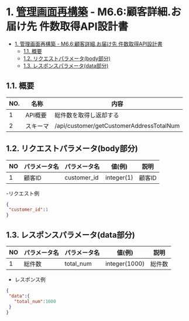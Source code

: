 # 1. [管理画面再構築](https://github.com/grrowjp/Meeth/wiki/%E7%AE%A1%E7%90%86%E7%94%BB%E9%9D%A2%E5%86%8D%E6%A7%8B%E7%AF%89-%E7%94%BB%E9%9D%A2%E4%B8%80%E8%A6%A7%28ver2.0%29) - M6.6:顧客詳細.お届け先 件数取得API設計書

- [1. 管理画面再構築 - M6.6:顧客詳細.お届け先 件数取得API設計書](#1-管理画面再構築---m66顧客詳細お届け先-件数取得api設計書)
  - [1.1. 概要](#11-概要)
  - [1.2. リクエストパラメータ(body部分)](#12-リクエストパラメータbody部分)
  - [1.3. レスポンスパラメータ(data部分)](#13-レスポンスパラメータdata部分)

## 1.1. 概要

| NO. | 名称     | 内容                      |
| --- | -------- | ------------------------- |
| 1   | API概要  | 総件数を取得し返却する    |
| 2   | スキーマ | /api/customer/getCustomerAddressTotalNum |

## 1.2. リクエストパラメータ(body部分)

| NO  | パラメータ名             | パラメータ名                              | 値(例)             | 説明                                 |
| --- | ------------------------ | ----------------------------------------- | ------------------ | ------------------------------------ |
| 1 | 顧客ID       | customer_id  | integer(1)                                                    | 顧客ID   |

-リクエスト例
```json
{
 "customer_id":1
}
```

## 1.3. レスポンスパラメータ(data部分)

| NO  | パラメータ名 | パラメータ名 | 値(例)        | 説明   |
| --- | ------------ | ------------ | ------------- | ------ |
| 1   | 総件数       | total_num    | integer(1000) | 総件数 |


- レスポンス例
```json
{
 "data":{
   "total_num":1000
 }
}
```
